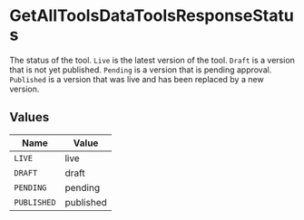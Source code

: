 # GetAllToolsDataToolsResponseStatus

The status of the tool. `Live` is the latest version of the tool. `Draft` is a version that is not yet published. `Pending` is a version that is pending approval. `Published` is a version that was live and has been replaced by a new version.


## Values

| Name        | Value       |
| ----------- | ----------- |
| `LIVE`      | live        |
| `DRAFT`     | draft       |
| `PENDING`   | pending     |
| `PUBLISHED` | published   |